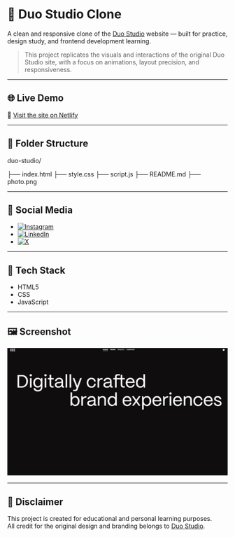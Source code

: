 # 🎨 Duo Studio Clone

A clean and responsive clone of the [Duo Studio](https://duo-studio.co/) website — built for practice, design study, and frontend development learning.

> This project replicates the visuals and interactions of the original Duo Studio site, with a focus on animations, layout precision, and responsiveness.

---

## 🌐 Live Demo

🔗 [Visit the site on Netlify](https://duostudio-dt.netlify.app)

---

## 📂 Folder Structure

duo-studio/


├── index.html
├── style.css
├── script.js
├── README.md
├── photo.png



---

## 📱 Social Media

- [![Instagram](https://img.shields.io/badge/Instagram-%23E4405F.svg?logo=Instagram&logoColor=white)](https://instagram.com/durgesh_tripathi2580)  
- [![LinkedIn](https://img.shields.io/badge/LinkedIn-%230077B5.svg?logo=linkedin&logoColor=white)](https://linkedin.com/in/tripathi_durgesh) 
- [![X](https://img.shields.io/badge/X-black.svg?logo=X&logoColor=white)](https://x.com/DURGESHTRI2580)


---

## 🚀 Tech Stack

- HTML5  
- CSS  
- JavaScript  

---

## 🖼️ Screenshot

![Duo Studio Clone Screenshot](./photo.png)

---

## 📜 Disclaimer

This project is created for educational and personal learning purposes.  
All credit for the original design and branding belongs to [Duo Studio](https://duo-studio.co/).
